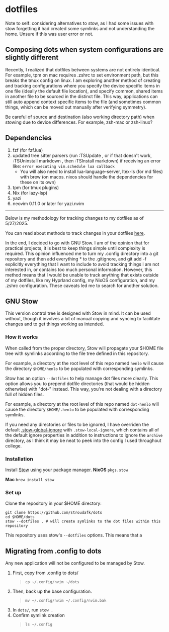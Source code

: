 # dotfiles

Note to self: considering alternatives to stow, as I had some issues with stow forgetting it had created some symlinks and not understanding the home. Unsure if this was user error or not.

## Composing dots when system configurations are slightly different
Recently, I realized that dotfiles between systems are not entirely identical. For example, tpm on mac requires .zshrc to set environment path, but this breaks the tmux config on linux. I am exploring another method of creating and tracking configurations where you specify the device specific items in one file (ideally the default file location), and specify common, shared items in another file to be sourced in the distinct file. This way, applications can still auto append context specific items to the file (and sometimes common things, which can be moved out manually after verifying symmetry).

Be careful of source and destination (also working directory path) when stowing due to device differences. For example, zsh-mac or zsh-linux?

## Dependencies
1. fzf (for fzf.lua)
2. updated tree sitter parsers (run :TSUpdate , or if that doesn't work, :TSUninstall markdown , then :TSInstall markdown)
    if receiving an error like: `error executing vim.schedule lua callback`
    - You will also need to install lua-language-server, ltex-ls (for md files) with brew (on macos. nixos should handle the dependencies for these on its own)
3. tpm (for tmux plugins)
4. Nix (for lazy-lsp)
5. yazi
6. neovim 0.11.0 or later for yazi.nvim

---

Below is my methodology for tracking changes to my dotfiles as of 5/27/2025.

You can read about methods to track changes in your dotfiles [here](https://dotfiles.github.io/tutorials/).

In the end, I decided to go with GNU Stow. I am of the opinion that for practical projects, it is best to keep things simple until complexity is required. This opinion influenced me to turn my .config directory into a git repository and then add everything * to the .gitignore, and git add -f explicitly everything that I want to include to avoid tracking things I am not interested in, or contains too much personal information. However, this method means that I would be unable to track anything that exists outside of my dotfiles, like my Hyprland config, my NixOS configuration, and my .zshrc configuration. These caveats led me to search for another solution.

## GNU Stow
This version control tree is designed with Stow in mind. It can be used without, though it involves a lot of manual copying and syncing to facilitate changes and to get things working as intended.

### How it works
When called from the proper directory, Stow will propagate your $HOME file tree with symlinks according to the file tree defined in this repository.

For example, a directory at the root level of this repo named `henlo` will cause the directory `$HOME/henlo` to be populated with corresponding symlinks.

Stow has an option `--dotfiles` to help manage dot files more clearly. This option allows you to prepend dotfile directories (that would be hidden otherwise) with "dot-" instead. This way, you're not dealing with a directory full of hidden files.

For example, a directory at the root level of this repo named `dot-henlo` will cause the directory `$HOME/.henlo` to be populated with corresponding symlinks.

If you need any directories or files to be ignored, I have overriden the default [.stow-global-ignore](https://www.gnu.org/software/stow/manual/html_node/Types-And-Syntax-Of-Ignore-Lists.html) with `.stow-local-ignore`, which contains all of the default ignore properties in addition to instructions to ignore the `archive` directory, as I think it may be neat to peek into the config I used throughout college.

### Installation
Install [Stow](https://www.gnu.org/software/stow/manual/stow.html) using your package manager.
**NixOS**
`pkgs.stow`

**Mac**
`brew install stow`

### Set up
Clone the repository in your $HOME directory:
```
git clone https://github.com/stroudafk/dots
cd $HOME/dots
stow --dotfiles . # will create symlinks to the dot files within this repository
```
This repository uses stow's `--dotfiles` options. This means that a 


## Migrating from .config to dots
Any new application will not be configured to be managed by Stow.

1. First, copy from .config to dots/
    > `cp ~/.config/nvim ~/dots`
2. Then, back up the base configuration.
    > `mv ~/.config/nvim ~/.config/nvim.bak`
3. In `dots/`, run `stow .`
4. Confirm symlink creation
    > `ls ~/.config`

